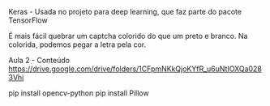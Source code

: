 Keras - Usada no projeto para deep learning, que faz parte
do pacote TensorFlow

É mais fácil quebrar um captcha colorido do que um preto e branco.
Na colorida, podemos pegar a letra pela cor.


Aula 2 - Conteúdo
https://drive.google.com/drive/folders/1CFpmNKkQjoKYfR_u6uNtIOXQa0283Vhi

 pip install opencv-python
 pip install Pillow